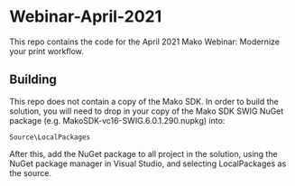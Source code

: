 # Webinar-April-2021
This repo contains the code for the April 2021 Mako Webinar: Modernize your print workflow.

## Building
This repo does not contain a copy of the Mako SDK. In order to build the solution, you will need to drop in your copy of the Mako SDK SWIG NuGet package (e.g. MakoSDK-vc16-SWIG.6.0.1.290.nupkg) into:

```
Source\LocalPackages
```
After this, add the NuGet package to all project in the solution, using the NuGet package manager in Visual Studio, and selecting LocalPackages as the source.